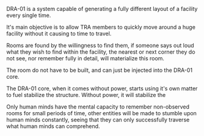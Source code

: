 DRA-01 is a system capable of generating a fully different layout of a facility every single time.

It's main objective is to allow TRA members to quickly move around a huge facility without it causing to time to travel.

Rooms are found by the willingness to find them, if someone says out loud what they wish to find within the facility, the nearest or next corner they do not see, nor remember fully in detail, will materialize this room.

The room do not have to be built, and can just be injected into the DRA-01 core.

The DRA-01 core, when it comes without power, starts using it's own matter to fuel stabilize the structure. Without power, it will stabilize the 

Only human minds have the mental capacity to remember non-observed rooms for small periods of time, other entities will be made to stumble upon human minds constantly, seeing that they can only successfully traverse what human minds can comprehend. 